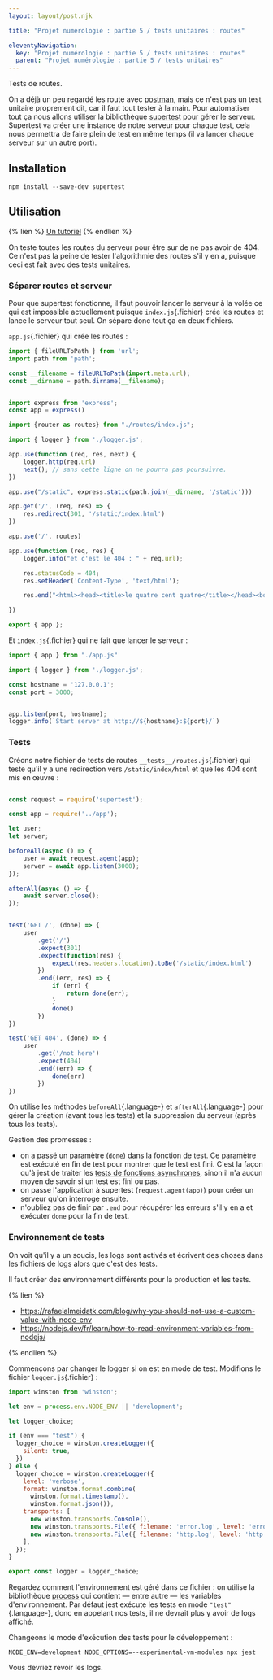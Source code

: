 ```yaml
---
layout: layout/post.njk

title: "Projet numérologie : partie 5 / tests unitaires : routes"

eleventyNavigation:
  key: "Projet numérologie : partie 5 / tests unitaires : routes"
  parent: "Projet numérologie : partie 5 / tests unitaires"
---
```


<!-- début résumé -->

Tests de routes.

<!-- fin résumé -->

On a déjà un peu regardé les route avec [postman](../../3-postman), mais ce n'est pas un test unitaire proprement dit, car il faut tout tester à la main. Pour automatiser tout ça nous allons utiliser la bibliothèque [supertest](https://github.com/visionmedia/supertest#readme) pour gérer le serveur. Supertest va créer une instance de notre serveur pour chaque test, cela nous permettra de faire plein de test en même temps (il va lancer chaque serveur sur un autre port).

## Installation

```
npm install --save-dev supertest
```

## Utilisation

{% lien %}
[Un tutoriel](https://dev.to/nedsoft/testing-nodejs-express-api-with-jest-and-supertest-1km6)
{% endlien %}

On teste toutes les routes du serveur pour être sur de ne pas avoir de 404. Ce n'est pas la peine de tester l'algorithmie des routes s'il y en a, puisque ceci est fait avec des tests unitaires.

### Séparer routes et serveur

Pour que supertest fonctionne, il faut pouvoir lancer le serveur à la volée ce qui est impossible actuellement puisque `index.js`{.fichier} crée les routes et lance le serveur tout seul. On sépare donc tout ça en deux fichiers.

`app.js`{.fichier} qui crée les routes :

```js
import { fileURLToPath } from 'url';
import path from 'path';

const __filename = fileURLToPath(import.meta.url);
const __dirname = path.dirname(__filename);


import express from 'express';
const app = express()

import {router as routes} from "./routes/index.js";

import { logger } from './logger.js';

app.use(function (req, res, next) {
    logger.http(req.url)
    next(); // sans cette ligne on ne pourra pas poursuivre.
})

app.use("/static", express.static(path.join(__dirname, '/static')))

app.get('/', (req, res) => {
    res.redirect(301, '/static/index.html')
})

app.use('/', routes)

app.use(function (req, res) {
    logger.info("et c'est le 404 : " + req.url);

    res.statusCode = 404;
    res.setHeader('Content-Type', 'text/html');

    res.end("<html><head><title>le quatre cent quatre</title></head><body><h1>Et c'est le 404.</h1></body></html>");

})

export { app };

```

Et `index.js`{.fichier} qui ne fait que lancer le serveur :

```js
import { app } from "./app.js"

import { logger } from './logger.js';

const hostname = '127.0.0.1';
const port = 3000;


app.listen(port, hostname);
logger.info(`Start server at http://${hostname}:${port}/`)

```

### Tests

Créons notre fichier de tests de routes `__tests__/routes.js`{.fichier} qui teste qu'il y a une redirection vers `/static/index/html` et que les 404 sont mis en œuvre :

```js

const request = require('supertest');

const app = require('../app');

let user;
let server;

beforeAll(async () => {
    user = await request.agent(app);
    server = await app.listen(3000);
});

afterAll(async () => {
    await server.close();
});


test('GET /', (done) => {
    user
        .get('/')
        .expect(301)
        .expect(function(res) {
            expect(res.headers.location).toBe('/static/index.html')
        })
        .end((err, res) => {
            if (err) {
                return done(err);
            }
            done()
        })
})

test('GET 404', (done) => {
    user
        .get('/not here')
        .expect(404)
        .end((err) => {
            done(err)
        })
})
```

On utilise les méthodes `beforeAll`{.language-} et `afterAll`{.language-} pour gérer la création (avant tous les tests) et la suppression du serveur (après tous les tests).

Gestion des promesses :

* on a passé un paramètre (`done`) dans la fonction de test. Ce paramètre est exécuté en fin de test pour montrer que le test est fini. C'est la façon qu'à jest de traiter les [tests de fonctions asynchrones](https://jestjs.io/docs/asynchronous), sinon il n'a aucun moyen de savoir si un test est fini ou pas.
* on passe l'application à supertest (`request.agent(app)`) pour créer un serveur qu'on interroge ensuite.
* n'oubliez pas de finir par `.end` pour récupérer les erreurs s'il y en a et exécuter `done` pour la fin de test.

### Environnement de tests

On voit qu'il y a un soucis, les logs sont activés et écrivent des choses dans les fichiers de logs alors que c'est des tests.

Il faut créer des environnement différents pour la production et les tests.

{% lien %}

* <https://rafaelalmeidatk.com/blog/why-you-should-not-use-a-custom-value-with-node-env>
* <https://nodejs.dev/fr/learn/how-to-read-environment-variables-from-nodejs/>

{% endlien %}

Commençons par changer le logger si on est en mode de test. Modifions le fichier `logger.js`{.fichier} :

```js
import winston from 'winston';

let env = process.env.NODE_ENV || 'development';

let logger_choice;

if (env === "test") {
  logger_choice = winston.createLogger({
    silent: true,
  })
} else {
  logger_choice = winston.createLogger({
    level: 'verbose',
    format: winston.format.combine(
      winston.format.timestamp(),
      winston.format.json()),
    transports: [
      new winston.transports.Console(),
      new winston.transports.File({ filename: 'error.log', level: 'error' }),
      new winston.transports.File({ filename: 'http.log', level: 'http' }),
    ],
  });
}

export const logger = logger_choice;
```

Regardez comment l'environnement est géré dans ce fichier : on utilise la bibliothèque [process](https://nodejs.org/api/process.html#process) qui contient — entre autre — les variables d'environnement. Par défaut jest exécute les tests en mode `"test"`{.language-}, donc en appelant nos tests, il ne devrait plus y avoir de logs affiché.

Changeons le mode d'exécution des tests pour le développement :

```
NODE_ENV=development NODE_OPTIONS=--experimental-vm-modules npx jest
```

Vous devriez revoir les logs.
